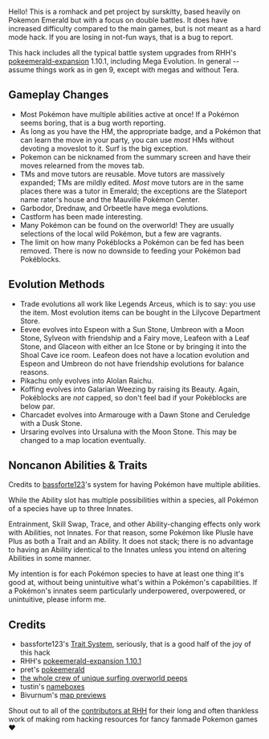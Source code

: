 Hello!  This is a romhack and pet project by surskitty, based heavily on Pokemon Emerald but with a focus on double battles. It does have increased difficulty compared to the main games, but is not meant as a hard mode hack. If you are losing in not-fun ways, that is a bug to report.

This hack includes all the typical battle system upgrades from RHH's [pokeemerald-expansion](https://github.com/rh-hideout/pokeemerald-expansion/) 1.10.1, including Mega Evolution. In general -- assume things work as in gen 9, except with megas and without Tera.

## Gameplay Changes
- Most Pok&eacute;mon have multiple abilities active at once! If a Pok&eacute;mon seems boring, that is a bug worth reporting.
- As long as you have the HM, the appropriate badge, and a Pok&eacute;mon that can learn the move in your party, you can use _most_ HMs without devoting a moveslot to it. Surf is the big exception.
- Pokemon can be nicknamed from the summary screen and have their moves relearned from the moves tab.
- TMs and move tutors are reusable. Move tutors are massively expanded; TMs are mildly edited. _Most_ move tutors are in the same places there was a tutor in Emerald; the exceptions are the Slateport name rater's house and the Mauville Pok&eacute;mon Center.
- Garbodor, Drednaw, and Orbeetle have mega evolutions.
- Castform has been made interesting.
- Many Pok&eacute;mon can be found on the overworld! They are usually selections of the local wild Pok&eacute;mon, but a few are vagrants.
- The limit on how many Pok&eacute;blocks a Pok&eacute;mon can be fed has been removed. There is now no downside to feeding your Pok&eacute;mon bad Pok&eacute;blocks.

## Evolution Methods
- Trade evolutions all work like Legends Arceus, which is to say: you use the item. Most evolution items can be bought in the Lilycove Department Store.
- Eevee evolves into Espeon with a Sun Stone, Umbreon with a Moon Stone, Sylveon with friendship and a Fairy move, Leafeon with a Leaf Stone, and Glaceon with either an Ice Stone or by bringing it into the Shoal Cave ice room. Leafeon does not have a location evolution and Espeon and Umbreon do not have friendship evolutions for balance reasons.
- Pikachu only evolves into Alolan Raichu.
- Koffing evolves into Galarian Weezing by raising its Beauty. Again, Pok&eacute;blocks are _not_ capped, so don't feel bad if your Pok&eacute;blocks are below par.
- Charcadet evolves into Armarouge with a Dawn Stone and Ceruledge with a Dusk Stone.
- Ursaring evolves into Ursaluna with the Moon Stone. This may be changed to a map location eventually.

## Noncanon Abilities & Traits
Credits to [bassforte123](https://github.com/bassforte123/pokeemerald-complete/tree/Trait-System)'s system for having Pok&eacute;mon have multiple abilities. 

While the Ability slot has multiple possibilities within a species, all Pok&eacute;mon of a species have up to three Innates. 

Entrainment, Skill Swap, Trace, and other Ability-changing effects only work with Abilities, not Innates. For that reason, some Pok&eacute;mon like Plusle have Plus as both a Trait and an Ability. It does not stack; there is no advantage to having an Ability identical to the Innates unless you intend on altering Abilities in some manner.

My intention is for each Pok&eacute;mon species to have at least one thing it's good at, without being unintuitive what's within a Pok&eacute;mon's capabilities. If a Pok&eacute;mon's innates seem particularly underpowered, overpowered, or unintuitive, please inform me.

## Credits
- bassforte123's [Trait System](https://github.com/bassforte123/pokeemerald-complete/tree/Trait-System), seriously, that is a good half of the joy of this hack
- RHH's [pokeemerald-expansion 1.10.1](https://github.com/rh-hideout/pokeemerald-expansion/)
- pret's [pokeemerald](https://github.com/pret/pokeemerald) 
- [the whole crew of unique surfing overworld peeps](https://www.pokecommunity.com/threads/unique-surfing-overworlds.415063/) 
- tustin's [nameboxes](https://github.com/tustin2121/pokeemerald/commit/2664c32634376c36251922464c43ad644ed42f3c)
- Bivurnum's [map previews](https://github.com/Bivurnum/decomps-resources/wiki/FRLG-Map-Previews)


Shout out to all of the [contributors at RHH](https://github.com/rh-hideout/pokeemerald-expansion/wiki/Credits) for their long and often thankless work of making rom hacking resources for fancy fanmade Pokemon games &hearts;


